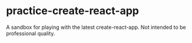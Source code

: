 # practice-create-react-app
A sandbox for playing with the latest create-react-app. Not intended to be professional quality.
